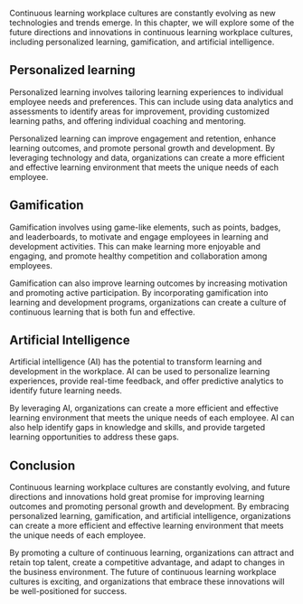 
Continuous learning workplace cultures are constantly evolving as new technologies and trends emerge. In this chapter, we will explore some of the future directions and innovations in continuous learning workplace cultures, including personalized learning, gamification, and artificial intelligence.

Personalized learning
---------------------

Personalized learning involves tailoring learning experiences to individual employee needs and preferences. This can include using data analytics and assessments to identify areas for improvement, providing customized learning paths, and offering individual coaching and mentoring.

Personalized learning can improve engagement and retention, enhance learning outcomes, and promote personal growth and development. By leveraging technology and data, organizations can create a more efficient and effective learning environment that meets the unique needs of each employee.

Gamification
------------

Gamification involves using game-like elements, such as points, badges, and leaderboards, to motivate and engage employees in learning and development activities. This can make learning more enjoyable and engaging, and promote healthy competition and collaboration among employees.

Gamification can also improve learning outcomes by increasing motivation and promoting active participation. By incorporating gamification into learning and development programs, organizations can create a culture of continuous learning that is both fun and effective.

Artificial Intelligence
-----------------------

Artificial intelligence (AI) has the potential to transform learning and development in the workplace. AI can be used to personalize learning experiences, provide real-time feedback, and offer predictive analytics to identify future learning needs.

By leveraging AI, organizations can create a more efficient and effective learning environment that meets the unique needs of each employee. AI can also help identify gaps in knowledge and skills, and provide targeted learning opportunities to address these gaps.

Conclusion
----------

Continuous learning workplace cultures are constantly evolving, and future directions and innovations hold great promise for improving learning outcomes and promoting personal growth and development. By embracing personalized learning, gamification, and artificial intelligence, organizations can create a more efficient and effective learning environment that meets the unique needs of each employee.

By promoting a culture of continuous learning, organizations can attract and retain top talent, create a competitive advantage, and adapt to changes in the business environment. The future of continuous learning workplace cultures is exciting, and organizations that embrace these innovations will be well-positioned for success.
